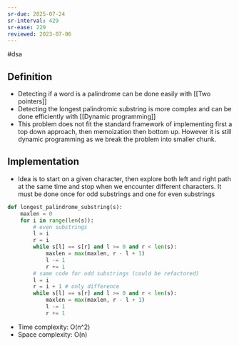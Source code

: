 ```yaml
---
sr-due: 2025-07-24
sr-interval: 429
sr-ease: 229
reviewed: 2023-07-06
---
```


#dsa

## Definition

- Detecting if a word is a palindrome can be done easily with [[Two pointers]]
- Detecting the longest palindromic substring is more complex and can be done efficiently with [[Dynamic programming]]
- This problem does not fit the standard framework of implementing first a top down approach, then memoization then bottom up. However it is still dynamic programming as we break the problem into smaller chunk.

## Implementation

- Idea is to start on a given character, then explore both left and right path at the same time and stop when we encounter different characters. It must be done once for odd substrings and one for even substrings

```python
def longest_palindrome_substring(s):
	maxlen = 0
	for i in range(len(s)):
		# even substrings
		l = i
		r = i
		while s[l] == s[r] and l >= 0 and r < len(s):
			maxlen = max(maxlen, r - l + 1)
			l -= 1
			r += 1
		# same code for odd substrings (could be refactored)
		l = i
		r = i + 1 # only difference
		while s[l] == s[r] and l >= 0 and r < len(s):
			maxlen = max(maxlen, r - l + 1)
			l -= 1
			r += 1
```

- Time complexity: O(n^2)
- Space complexity: O(n)
